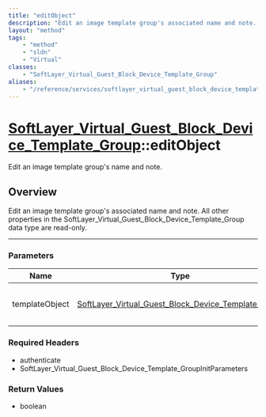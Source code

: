 ```yaml
---
title: "editObject"
description: "Edit an image template group's associated name and note. All other properties in the SoftLayer_Virtual_Guest_Block_Devic... "
layout: "method"
tags:
    - "method"
    - "sldn"
    - "Virtual"
classes:
    - "SoftLayer_Virtual_Guest_Block_Device_Template_Group"
aliases:
    - "/reference/services/softlayer_virtual_guest_block_device_template_group/editObject"
---
```

# [SoftLayer_Virtual_Guest_Block_Device_Template_Group](/reference/services/SoftLayer_Virtual_Guest_Block_Device_Template_Group)::editObject

Edit an image template group's name and note.


## Overview 
Edit an image template group's associated name and note. All other properties in the SoftLayer_Virtual_Guest_Block_Device_Template_Group data type are read-only. 

-----

### Parameters 
|Name | Type | Description |
| --- | --- | --- |
|templateObject| <a href='/reference/datatypes/SoftLayer_Virtual_Guest_Block_Device_Template_Group'>SoftLayer_Virtual_Guest_Block_Device_Template_Group </a>| A skeleton SoftLayer_Virtual_Guest_Block_Device_Template_Group object with only the properties defined that you wish to change. Unchanged properties are left alone.|


### Required Headers
* authenticate
* SoftLayer_Virtual_Guest_Block_Device_Template_GroupInitParameters


### Return Values
* boolean




